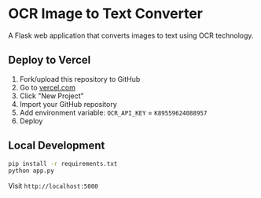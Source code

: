 # OCR Image to Text Converter

A Flask web application that converts images to text using OCR technology.

## Deploy to Vercel

1. Fork/upload this repository to GitHub
2. Go to [vercel.com](https://vercel.com)
3. Click "New Project"
4. Import your GitHub repository
5. Add environment variable: `OCR_API_KEY` = `K89559624088957`
6. Deploy

## Local Development

```bash
pip install -r requirements.txt
python app.py
```

Visit `http://localhost:5000`